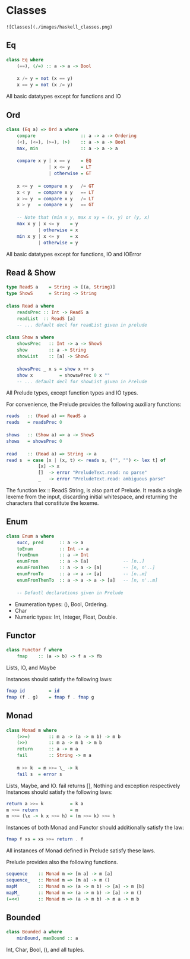 # Classes

    ![Classes](./images/haskell_classes.png)
    
## Eq

```haskell
class Eq where
    (==), (/=) :: a -> a -> Bool
    
    x /= y = not (x == y)
    x == y = not (x /= y)
```

All basic datatypes except for functions and IO

        
## Ord

```haskell
class (Eq a) => Ord a where
    compare                 :: a -> a -> Ordering
    (<), (<=), (>=), (>)    :: a -> a -> Bool
    max, min                :: a -> a -> a
    
    compare x y | x == y    = EQ
                | x <= y    = LT
                | otherwise = GT
                
    x <= y  = compare x y   /= GT
    x < y   = compare x y   == LT
    x >= y  = compare x y   /= LT
    x > y   = compare x y   == GT
    
    -- Note that (min x y, max x xy = (x, y) or (y, x)
    max x y | x <= y    = y
            | otherwise = x
    min x y | x <= y    = x
            | otherwise = y
```

All basic datatypes except for functions, IO and IOError

## Read & Show

```haskell
type ReadS a    = String -> [(a, String)]
type ShowS      = String -> String

class Read a where
    readsPrec :: Int -> ReadS a
    readList  :: ReadS [a]
    -- ... default decl for readList given in prelude
    
class Show a where
    showsPrec   :: Int -> a -> ShowS
    show        :: a -> String
    showList    :: [a] -> ShowS
    
    showsPrec _ x s = show x ++ s
    show x          = showswPrec 0 x ""
    -- ... default decl for showList given in Prelude
```

All Prelude types, except function types and IO types.

For convenience, the Prelude provides the following auxiliary functions:

```haskell
reads   :: (Read a) => ReadS a
reads   = readsPrec 0

shows   :: (Show a) => a -> ShowS
shows   = showsPrec 0

read    :: (Read a) => String -> a
read s  = case [x | (x, t) <- reads s, ("", "") <- lex t] of
            [x] -> x
            []  -> error "PreludeText.read: no parse"
            _   -> error "PreludeText.read: ambiguous parse"
```

The function lex :: ReadS String, is also part of Prelude. It reads a single lexeme from the input, discarding initial whitespace, and returning the characters that constitute the lexeme.

## Enum

```haskell
class Enum a where
    succ, pred      :: a -> a
    toEnum          :: Int -> a
    fromEnum        :: a -> Int
    enumFrom        :: a -> [a]             -- [n..]
    enumFromThen    :: a -> a -> [a]        -- [n, n'..]
    enumFromTo      :: a -> a -> [a]        -- [n..m]
    enumFromThenTo  :: a -> a -> a -> [a]   -- [n, n'..m]
    
    -- Defautl declarations given in Prelude
``` 

* Enumeration types: (), Bool, Ordering.
* Char
* Numeric types: Int, Integer, Float, Double.

## Functor

```haskell
class Functor f where
    fmap    :: (a -> b) -> f a -> fb
```
Lists, IO, and Maybe

Instances should satisfy the following laws:
```haskell
fmap id         = id
fmap (f . g)    = fmap f . fmap g
```

## Monad

```haskell
class Monad m where
    (>>=)       :: m a -> (a -> m b) -> m b
    (>>)        :: m a -> m b -> m b
    return      :: a -> m a
    fail        :: String -> m a
    
    m >> k  = m >>= \_ -> k
    fail s  = error s
```

Lists, Maybe, and IO. fail returns [], Nothing and exception respectively
Instances should satisfy the following laws:

```haskell
return a >>= k          = k a
m >>= return            = m
m >>= (\x -> k x >>= h) = (m >>= k) >>= h
```

Instances of both Monad and Functor should additionally satisfy the law:

```haskell
fmap f xs = xs >>= return . f
```

All instances of Monad defined in Prelude satisfy these laws.

Prelude provides also the following functions.

```haskell
sequence    :: Monad m => [m a] -> m [a]
sequence_   :: Monad m => [m a] -> m ()
mapM        :: Monad m => (a -> m b) -> [a] -> m [b]
mapM_       :: Monad m => (a -> m b) -> [a] -> m ()
(=<<)       :: Monad m => (a -> m b) -> m a -> m b
```

## Bounded

```haskell
class Bounded a where
    minBound, maxBound :: a
```

Int, Char, Bool, (), and all tuples.
